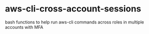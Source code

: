 # aws-cli-cross-account-sessions
bash functions to help run aws-cli commands across roles in multiple accounts with MFA
